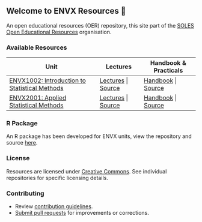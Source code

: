 ## Welcome to ENVX Resources 👋

An open educational resources (OER) repository, this site part of the [SOLES Open Educational Resources](https://github.com/usyd-soles-edu) organisation.

### Available Resources

| Unit | Lectures | Handbook & Practicals |
|------|----------|----------------------|
| [ENVX1002: Introduction to Statistical Methods](https://www.sydney.edu.au/units/ENVX1002) | [Lectures][envx1002lectures] \| [Source][envx1002source] | [Handbook](https://envx-resources.github.io/ENVX1002-manual/) \| [Source](https://github.com/ENVX-resources/ENVX1002-manual) |
| [ENVX2001: Applied Statistical Methods](https://www.sydney.edu.au/units/ENVX2001) | [Lectures]() \| [Source]() | [Handbook]() \| [Source]() |

[envx1002lectures]: https://envx-resources.github.io/ENVX1002-lectures/
[envx1002source]: https://github.com/ENVX-resources/ENVX1002-lectures

### R Package

An R package has been developed for ENVX units, view the repository and source [here](https://github.com/ENVX-resources/envx).

### License

Resources are licensed under [Creative Commons](https://creativecommons.org/). See individual repositories for specific licensing details.

### Contributing

- Review [contribution guidelines](https://github.com/ENVX-resources/.github/blob/main/Contribution%20Guidelines/README.md).
- [Submit pull requests](https://docs.github.com/en/pull-requests/collaborating-with-pull-requests/proposing-changes-to-your-work-with-pull-requests/about-pull-requests) for improvements or corrections.

